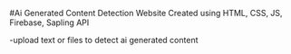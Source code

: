 #Ai Generated Content Detection Website
Created using HTML, CSS, JS, Firebase, Sapling API

-upload text or files to detect ai generated content